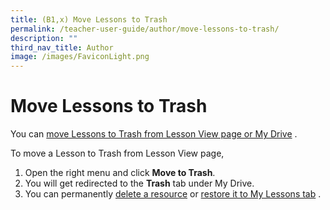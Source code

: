 ```yaml
---
title: (B1,x) Move Lessons to Trash
permalink: /teacher-user-guide/author/move-lessons-to-trash/
description: ""
third_nav_title: Author
image: /images/FaviconLight.png
---
```

<h1 id="move-lessons-to-trash">Move Lessons to Trash</h1>
<p>You can <a target="_blank" href="/teacher-user-guide/organise/delete-resources/">move Lessons to Trash from Lesson View page or My Drive</a> .</p>
<p>To move a Lesson to Trash from Lesson View page,</p>
<ol>
<li>Open the right menu and click <strong>Move to Trash</strong>.</li>
<li>You will get redirected to the <strong>Trash</strong> tab under My Drive.</li>
<li>You can permanently <a target="_blank" href="/teacher-user-guide/organise/delete-resources/">delete a resource</a> or <a target="_blank" href="/teacher-user-guide/organise/restore-resources-from-trash/">restore it to My Lessons tab</a> .</li>
</ol>
